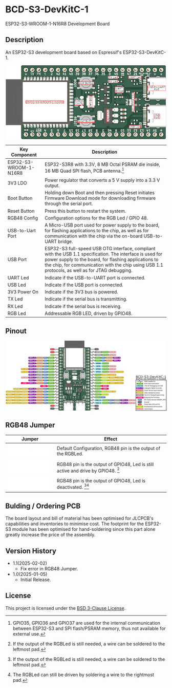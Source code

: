



# BCD-S3-DevKitC-1

ESP32-S3-WROOM-1-N16R8 Development Board

## Description

An ESP32-S3 development board based on Espressif's ESP32-S3-DevKitC-1.

![Board Description](/BCD-S3-DevKitC-1-N16R8V.images/BCD-S3-DevKitC-1-N16R8V_Description.png)

|Key Component         |Description                                                                         |
|----------------------|------------------------------------------------------------------------------------|
|ESP32-S3-WROOM-1-N16R8|ESP32-S3R8 with 3.3V, 8 MB Octal PSRAM die inside, 16 MB Quad SPI flash, PCB antenna.[^1]|
|3V3 LDO               |Power regulator that converts a 5 V supply into a 3.3 V output.|
|Boot Button           |Holding down Boot and then pressing Reset initiates Firmware Download mode for downloading firmware through the serial port.|
|Reset Button          |Press this button to restart the system.|
|RGB48 Config          |Configuration options for the RGB Led / GPIO 48.|
|USB-to-Uart Port      |A Micro-USB port used for power supply to the board, for flashing applications to the chip, as well as for communication with the chip via the on-board USB-to-UART bridge.|
|USB Port              |ESP32-S3 full-speed USB OTG interface, compliant with the USB 1.1 specification. The interface is used for power supply to the board, for flashing applications to the chip, for communication with the chip using USB 1.1 protocols, as well as for JTAG debugging.|
|UART Led              |Indicate if the USB-to-UART port is connected.|
|USB Led               |Indicate if the USB port is connected.|
|3V3 Power On          |Indicate if the 3V3 bus is powered.|
|TX Led                |Indicate if the serial bus is transmitting.|
|RX Led                |Indicate if the serial bus is receiving.|
|RGB Led               |Addressable RGB LED, driven by GPIO48.|

[^1]: GPIO35, GPIO36 and GPIO37 are used for the internal communication between ESP32-S3 and SPI flash/PSRAM memory, thus not available for external use.

## Pinout

![Board Pinout](/BCD-S3-DevKitC-1-N16R8V.images/BCD-S3-DevKitC-1-N16R8V_Pinout.png)

## RGB48 Jumper

|Jumper|Effect|
|------|------|
|![Default](/BCD-S3-DevKitC-1-N16R8V.images/RGB48_Default.png)|Default Configuration, RGB48 pin is the output of the RGBLed.|
|![Mode 1](/BCD-S3-DevKitC-1-N16R8V.images/RGB48_Mode1.png)|RGB48 pin is the output of GPIO48, Led is still active and drive by GPIO48. [^2]|
|![Mode 2](/BCD-S3-DevKitC-1-N16R8V.images/RGB48_Mode2.png)|RGB48 pin is the output of GPIO48, Led is deactivated. [^2][^3]|

[^2]: If the output of the RGBLed is still needed, a wire can be soldered to the leftmost pad.
[^3]: The RGBLed can still be driven by soldering a wire to the rightmost pad.

## Bulding / Ordering PCB

The board layout and bill of material has been optimised for JLCPCB's capabilities and inventories to minimise cost. The footprint for the ESP32-S3 module has been optimised for hand-soldering since this part alone greatly increase the price of the assembly.

## Version History

* 1.1(2025-02-02)
    * Fix error in RGB48 Jumper.
* 1.0(2025-01-05)
    * Initial Release.

## License

This project is licensed under the [BSD 3-Clause License](LICENSE).
